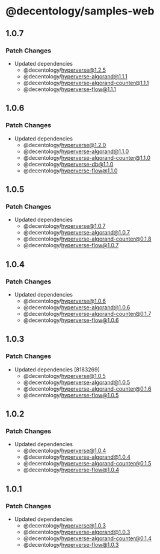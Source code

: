 # @decentology/samples-web

## 1.0.7

### Patch Changes

-   Updated dependencies
    -   @decentology/hyperverse@1.2.5
    -   @decentology/hyperverse-algorand@1.1.1
    -   @decentology/hyperverse-algorand-counter@1.1.1
    -   @decentology/hyperverse-flow@1.1.1

## 1.0.6

### Patch Changes

-   Updated dependencies
    -   @decentology/hyperverse@1.2.0
    -   @decentology/hyperverse-algorand@1.1.0
    -   @decentology/hyperverse-algorand-counter@1.1.0
    -   @decentology/hyperverse-db@1.1.0
    -   @decentology/hyperverse-flow@1.1.0

## 1.0.5

### Patch Changes

-   Updated dependencies
    -   @decentology/hyperverse@1.0.7
    -   @decentology/hyperverse-algorand@1.0.7
    -   @decentology/hyperverse-algorand-counter@0.1.8
    -   @decentology/hyperverse-flow@1.0.7

## 1.0.4

### Patch Changes

-   Updated dependencies
    -   @decentology/hyperverse@1.0.6
    -   @decentology/hyperverse-algorand@1.0.6
    -   @decentology/hyperverse-algorand-counter@0.1.7
    -   @decentology/hyperverse-flow@1.0.6

## 1.0.3

### Patch Changes

-   Updated dependencies [8183269]
    -   @decentology/hyperverse@1.0.5
    -   @decentology/hyperverse-algorand@1.0.5
    -   @decentology/hyperverse-algorand-counter@0.1.6
    -   @decentology/hyperverse-flow@1.0.5

## 1.0.2

### Patch Changes

-   Updated dependencies
    -   @decentology/hyperverse@1.0.4
    -   @decentology/hyperverse-algorand@1.0.4
    -   @decentology/hyperverse-algorand-counter@0.1.5
    -   @decentology/hyperverse-flow@1.0.4

## 1.0.1

### Patch Changes

-   Updated dependencies
    -   @decentology/hyperverse@1.0.3
    -   @decentology/hyperverse-algorand@1.0.3
    -   @decentology/hyperverse-algorand-counter@0.1.4
    -   @decentology/hyperverse-flow@1.0.3
